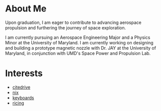 # About Me
Upon graduation, I am eager to contribute to advancing aerospace propulsion and furthering the journey of space exploration.

I am currently pursuing an Aerospace Engineering Major and a Physics Minor at the University of Maryland. I am currently working on designing and building a prototype magnetic nozzle with Dr. JAY at the University of Maryland, in conjunction with UMD's Space Power and Propulsion Lab.

# Interests
- [citedrive](https://citedrive.com)
- [nix](https://github.com/NixOS/nixpkgs)
- [keyboards](https://github.com/vaisriv/kaluza-kb)
- [ricing](https://github.com/vaisriv/dotfiles)
